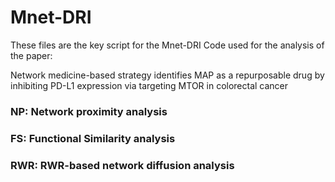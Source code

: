 # Mnet-DRI
These files are the key script for the Mnet-DRI Code used for the analysis of the paper:

Network medicine-based strategy identifies MAP as a repurposable drug by inhibiting PD-L1 expression via targeting MTOR in colorectal cancer

### NP: Network proximity analysis
### FS: Functional Similarity analysis
### RWR: RWR-based network diffusion analysis

